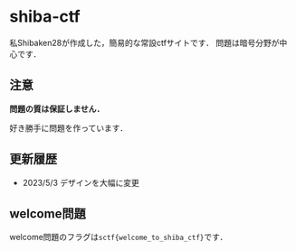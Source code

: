 # shiba-ctf
私Shibaken28が作成した，簡易的な常設ctfサイトです．
問題は暗号分野が中心です．

## 注意
**問題の質は保証しません．**

好き勝手に問題を作っています．

## 更新履歴
- 2023/5/3 デザインを大幅に変更

## welcome問題
welcome問題のフラグは`sctf{welcome_to_shiba_ctf}`です．

